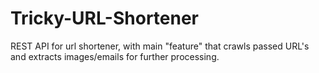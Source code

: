 # Tricky-URL-Shortener

REST API for url shortener, with main "feature" that crawls passed URL's and extracts images/emails for further processing.
